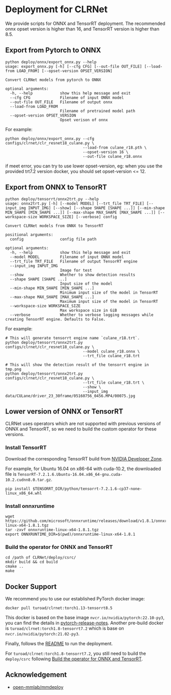 
# Deployment for CLRNet

We provide scripts for ONNX and TensorRT deployment. The recommended onnx opset version is higher than 16, and TensorRT version is higher than 8.5.

## Export from Pytorch to ONNX 

```
python deploy/onnx/export_onnx.py --help
usage: export_onnx.py [-h] [--cfg CFG] [--out-file OUT_FILE] [--load-from LOAD_FROM] [--opset-version OPSET_VERSION]

Convert CLRNet models from pytorch to ONNX

optional arguments:
  -h, --help            show this help message and exit
  --cfg CFG             Filename of input ONNX model
  --out-file OUT_FILE   Filename of output onnx
  --load-from LOAD_FROM
                        Filename of pretrained model path
  --opset-version OPSET_VERSION
                        Opset verison of onnx
```

For example:
```shell
python deploy/onnx/export_onnx.py --cfg configs/clrnet/clr_resnet18_culane.py \
                                  --load-from culane_r18.pth \
                                  --opset-version 16 \
                                  --out-file culane_r18.onnx
```

if meet error, you can try to use lower opset-version, eg: when you use the provided trt7.2 version docker, you should set opset-version <= 12. 

## Export from ONNX to TensorRT

```
python deploy/tensorrt/onnx2trt.py --help
usage: onnx2trt.py [-h] [--model MODEL] [--trt_file TRT_FILE] [--input_img INPUT_IMG] [--show] [--shape SHAPE [SHAPE ...]] [--min-shape MIN_SHAPE [MIN_SHAPE ...]] [--max-shape MAX_SHAPE [MAX_SHAPE ...]] [--workspace-size WORKSPACE_SIZE] [--verbose] config

Convert CLRNet models from ONNX to TensorRT

positional arguments:
  config                config file path

optional arguments:
  -h, --help            show this help message and exit
  --model MODEL         Filename of input ONNX model
  --trt_file TRT_FILE   Filename of output TensorRT engine
  --input_img INPUT_IMG
                        Image for test
  --show                Whether to show detection results
  --shape SHAPE [SHAPE ...]
                        Input size of the model
  --min-shape MIN_SHAPE [MIN_SHAPE ...]
                        Minimum input size of the model in TensorRT
  --max-shape MAX_SHAPE [MAX_SHAPE ...]
                        Maximum input size of the model in TensorRT
  --workspace-size WORKSPACE_SIZE
                        Max workspace size in GiB
  --verbose             Whether to verbose logging messages while creating TensorRT engine. Defaults to False.
```

For example:
```
# This will generate tensorrt engine name `culane_r18.trt`.
python deploy/tensorrt/onnx2trt.py configs/clrnet/clr_resnet18_culane.py \
                                  --model culane_r18.onnx \
                                  --trt_file culane_r18.trt

# This will show the detection result of the tensorrt engine in tmp.png
python deploy/tensorrt/onnx2trt.py configs/clrnet/clr_resnet18_culane.py \
                                  --trt_file culane_r18.trt \
                                  --show \
                                  --input_img data/CULane/driver_23_30frame/05160756_0456.MP4/00075.jpg
```

## Lower version of ONNX or TensorRT
CLRNet uses operators which are not supported with previous versions of ONNX and TensorRT, so we need to build the custom operator for these versions.


### Install TensorRT
Download the corresponding TensorRT build from [NVIDIA Developer Zone](https://developer.nvidia.com/nvidia-tensorrt-download).

For example, for Ubuntu 16.04 on x86-64 with cuda-10.2, the downloaded file is `TensorRT-7.2.1.6.Ubuntu-16.04.x86_64-gnu.cuda-10.2.cudnn8.0.tar.gz`.

```
pip install $TENSORRT_DIR/python/tensorrt-7.2.1.6-cp37-none-linux_x86_64.whl
```

### Install onnxruntime
```
wget https://github.com/microsoft/onnxruntime/releases/download/v1.8.1/onnxruntime-linux-x64-1.8.1.tgz
tar -zxvf onnxruntime-linux-x64-1.8.1.tgz
export ONNXRUNTIME_DIR=$(pwd)/onnxruntime-linux-x64-1.8.1 
```

### Build the operator for ONNX and TensorRT
```
cd /path of CLRNet/deploy/csrc/
mkdir build && cd build
cmake ..
make
```


## Docker Support
We recommend you to use our established PyTorch docker image:
```
docker pull turoad/clrnet:torch1.13-tensorrt8.5
```
This docker is based on the base image `nvcr.io/nvidia/pytorch:22.10-py3`, you can find the details in [pytorch-release-notes](https://docs.nvidia.com/deeplearning/frameworks/pytorch-release-notes/rel-22-10.html#rel-22-10). Another pre-build docker is `turoad/clrnet:torch1.8-tensorrt7.2` which is base on ` nvcr.io/nvidia/pytorch:21.02-py3`.


Finally, follows the [README](https://github.com/Turoad/CLRNet/blob/main/README.md#use-docker-to-run-clrnet-recommended) to run the deployment.

For `turoad/clrnet:torch1.8-tensorrt7.2`, you still need to build the `deploy/csrc` following [Build the operator for ONNX and TensorRT](#build-the-operator-for-onnx-and-tensorrt).

## Acknowledgement
<!--ts-->
* [open-mmlab/mmdeploy](https://github.com/open-mmlab/mmdeploy)
<!--te-->